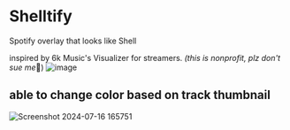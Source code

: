 # Shelltify
Spotify overlay that looks like Shell

inspired by 6k Music's Visualizer for streamers. *(this is nonprofit, plz don't sue me*🥺)
![image](https://github.com/user-attachments/assets/bb405ab4-3ae5-4ff7-ba24-1890fc9b44b1)


## able to change color based on track thumbnail
![Screenshot 2024-07-16 165751](https://github.com/user-attachments/assets/235addf2-6a2f-423b-b1b2-754526b69cc5)
